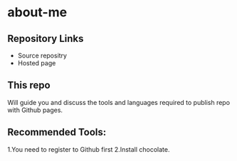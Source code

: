 # about-me

## Repository Links
* Source repositry
* Hosted page

## This repo
Will guide you and discuss the tools and languages required to publish repo with Github pages.

## Recommended Tools:
1.You need to register to Github first
2.Install chocolate.

